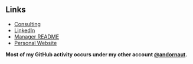 ## Links

* [Consulting](https://brightloop.com)
* [LinkedIn](https://www.linkedin.com/in/biniambekele/)
* [Manager README](https://managerreadme.com/readme/andornaut)
* [Personal Website](https://biniambekele.com)

**Most of my GitHub activity occurs under my other account [@andornaut](https://github.com/andornaut).**

